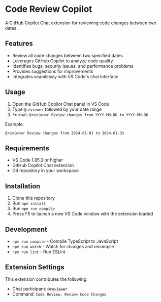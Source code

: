 # Code Review Copilot

A GitHub Copilot Chat extension for reviewing code changes between two dates.

## Features

- Review all code changes between two specified dates
- Leverages GitHub Copilot to analyze code quality
- Identifies bugs, security issues, and performance problems
- Provides suggestions for improvements
- Integrates seamlessly with VS Code's chat interface

## Usage

1. Open the GitHub Copilot Chat panel in VS Code
2. Type `@reviewer` followed by your date range
3. Format: `@reviewer Review changes from YYYY-MM-DD to YYYY-MM-DD`

Example:
```
@reviewer Review changes from 2024-01-01 to 2024-01-31
```

## Requirements

- VS Code 1.85.0 or higher
- GitHub Copilot Chat extension
- Git repository in your workspace

## Installation

1. Clone this repository
2. Run `npm install`
3. Run `npm run compile`
4. Press F5 to launch a new VS Code window with the extension loaded

## Development

- `npm run compile` - Compile TypeScript to JavaScript
- `npm run watch` - Watch for changes and recompile
- `npm run lint` - Run ESLint

## Extension Settings

This extension contributes the following:

- Chat participant: `@reviewer`
- Command: `Code Review: Review Code Changes`